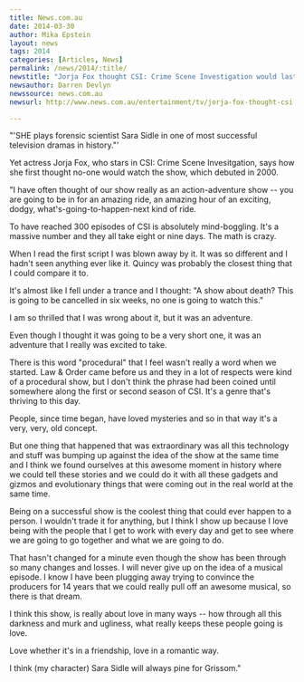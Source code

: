 ```yaml
---
title: News.com.au
date: 2014-03-30
author: Mika Epstein
layout: news
tags: 2014
categories: [Articles, News]
permalink: /news/2014/:title/
newstitle: "Jorja Fox thought CSI: Crime Scene Investigation would last six weeks"
newsauthor: Darren Devlyn  
newssource: news.com.au  
newsurl: http://www.news.com.au/entertainment/tv/jorja-fox-thought-csi-crime-scene-investigation-would-last-six-weeks/story-e6frfmyi-1226867996661  

---
```


"'SHE plays forensic scientist Sara Sidle in one of most successful television dramas in history."'

Yet actress Jorja Fox, who stars in CSI: Crime Scene Invesitgation, says how she first thought no-one would watch the show, which debuted in 2000.

"I have often thought of our show really as an action-adventure show -- you are going to be in for an amazing ride, an amazing hour of an exciting, dodgy, what's-going-to-happen-next kind of ride.

To have reached 300 episodes of CSI is absolutely mind-boggling. It's a massive number and they all take eight or nine days. The math is crazy.  

When I read the first script I was blown away by it. It was so different and I hadn't seen anything ever like it. Quincy was probably the closest thing that I could compare it to.

It's almost like I fell under a trance and I thought: "A show about death? This is going to be cancelled in six weeks, no one is going to watch this."

I am so thrilled that I was wrong about it, but it was an adventure.

Even though I thought it was going to be a very short one, it was an adventure that I really was excited to take.

There is this word "procedural" that I feel wasn't really a word when we started. Law & Order came before us and they in a lot of respects were kind of a procedural show, but I don't think the phrase had been coined until somewhere along the first or second season of CSI. It's a genre that's thriving to this day.

People, since time began, have loved mysteries and so in that way it's a very, very, old concept.

But one thing that happened that was extraordinary was all this technology and stuff was bumping up against the idea of the show at the same time and I think we found ourselves at this awesome moment in history where we could tell these stories and we could do it with all these gadgets and gizmos and evolutionary things that were coming out in the real world at the same time.

Being on a successful show is the coolest thing that could ever happen to a person. I wouldn't trade it for anything, but I think I show up because I love being with the people that I get to work with every day and get to see where we are going to go together and what we are going to do.

That hasn't changed for a minute even though the show has been through so many changes and losses. I will never give up on the idea of a musical episode. I know I have been plugging away trying to convince the producers for 14 years that we could really pull off an awesome musical, so there is that dream.

I think this show, is really about love in many ways -- how through all this darkness and murk and ugliness, what really keeps these people going is love.

Love whether it's in a friendship, love in a romantic way.  

I think (my character) Sara Sidle will always pine for Grissom."
